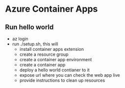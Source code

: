 # Azure Container Apps


## Run hello world

- az login
- run ./setup.sh, this will
    - install container apps extension
    - create a resource group
    - create a container app environment
    - create a container app
    - deploy a hello world contianer to it
    - expose url where you can check the web app live
    - provide instructions to clean up resources
